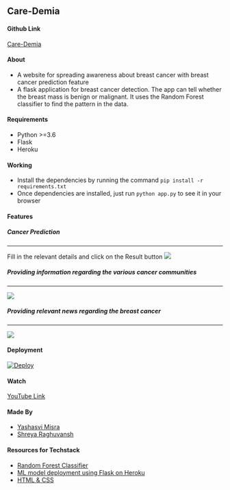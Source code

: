 ## Care-Demia

#### Github Link

[Care-Demia](https://github.com/yashasvimisra2798/Care-Demia)

#### About

* A website for spreading awareness about breast cancer with breast cancer prediction feature
* A flask application for breast cancer detection. The app can tell whether the breast mass is benign or malignant. It uses the Random Forest 
  classifier to find the pattern in the data.

#### Requirements

* Python >=3.6
* Flask
* Heroku

#### Working 

* Install the dependencies by running the command `pip install -r requirements.txt`
* Once dependencies are installed, just run `python app.py` to see it in your browser

#### Features 

##### Cancer Prediction #####
----------------------------------------------------------------------------------------
Fill in the relevant details and click on the Result button
<img src=https://github.com/yashasvimisra2798/Care-Demia/blob/main/images/form.PNG>


##### Providing information regarding the various cancer communities #####
----------------------------------------------------------------------------------------
<img src= https://github.com/yashasvimisra2798/Care-Demia/blob/main/images/Community.PNG>


##### Providing relevant news regarding the breast cancer #####
----------------------------------------------------------------------------------------
<img src= https://github.com/yashasvimisra2798/Care-Demia/blob/main/images/News.PNG>



#### Deployment ####

[![Deploy](https://www.herokucdn.com/deploy/button.svg)](https://heroku.com/deploy)


#### Watch ####

[YouTube Link](https://www.youtube.com/watch?v=lZpyHGi9gLI&feature=emb_title)


#### Made By #####

* [Yashasvi Misra](https://github.com/yashasvimisra2798)
* [Shreya Raghuvansh](https://github.com/Shreya17r)


#### Resources for Techstack ####

* [Random Forest Classifier](https://towardsdatascience.com/understanding-random-forest-58381e0602d2)
* [ML model deployment using Flask on Heroku](https://towardsdatascience.com/create-an-api-to-deploy-machine-learning-models-using-flask-and-heroku-67a011800c50)
* [HTML & CSS](https://www.w3schools.com/html/html_css.asp)
